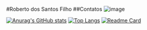 #Roberto dos Santos Filho
##Contatos
![image]({https://img.shields.io/badge/WhatsApp-25D366?style=for-the-badge&logo=whatsapp&logoColor=white})

[![Anurag's GitHub stats](https://github-readme-stats.vercel.app/api?username=robertotheto&show_icons=true&theme=tokyonight)](https://github.com/anuraghazra/github-readme-stats)
[![Top Langs](https://github-readme-stats.vercel.app/api/top-langs/?username=robertotheto)](https://github.com/anuraghazra/github-readme-stats)
[![Readme Card](https://github-readme-stats.vercel.app/api/pin/?username=robertotheto&repo=clone-discord)](https://github.com/anuraghazra/github-readme-stats)
